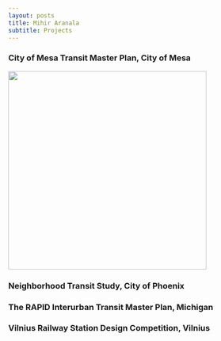 ```yaml
---
layout: posts
title: Mihir Aranala
subtitle: Projects
---
```



### City of Mesa Transit Master Plan, City of Mesa

<img src= "https://ehq-production-us-california.imgix.net/4e2d089a2ed1170fd1f8c98864d7bb5f24f5349d/original/1703694304/284819422cb4f4c3f6b4d5ba22a5dafa_website_New_Local_Routes.png?auto=compress" width="400">

### Neighborhood Transit Study, City of Phoenix


### The RAPID Interurban Transit Master Plan, Michigan


### Vilnius Railway Station Design Competition, Vilnius
